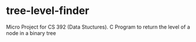 # tree-level-finder
Micro Project for CS 392 (Data Stuctures). C Program to return the level of a node in a binary tree

